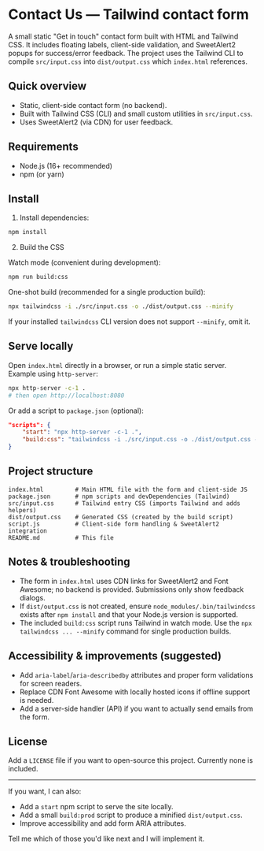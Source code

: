 # Contact Us — Tailwind contact form

A small static "Get in touch" contact form built with HTML and Tailwind CSS. It includes floating labels, client-side validation, and SweetAlert2 popups for success/error feedback. The project uses the Tailwind CLI to compile `src/input.css` into `dist/output.css` which `index.html` references.

## Quick overview

- Static, client-side contact form (no backend).
- Built with Tailwind CSS (CLI) and small custom utilities in `src/input.css`.
- Uses SweetAlert2 (via CDN) for user feedback.

## Requirements

- Node.js (16+ recommended)
- npm (or yarn)

## Install

1. Install dependencies:

```bash
npm install
```

2. Build the CSS

Watch mode (convenient during development):

```bash
npm run build:css
```

One-shot build (recommended for a single production build):

```bash
npx tailwindcss -i ./src/input.css -o ./dist/output.css --minify
```

If your installed `tailwindcss` CLI version does not support `--minify`, omit it.

## Serve locally

Open `index.html` directly in a browser, or run a simple static server. Example using `http-server`:

```bash
npx http-server -c-1 .
# then open http://localhost:8080
```

Or add a script to `package.json` (optional):

```json
"scripts": {
	"start": "npx http-server -c-1 .",
	"build:css": "tailwindcss -i ./src/input.css -o ./dist/output.css --watch"
}
```

## Project structure

```
index.html         # Main HTML file with the form and client-side JS
package.json       # npm scripts and devDependencies (Tailwind)
src/input.css      # Tailwind entry CSS (imports Tailwind and adds helpers)
dist/output.css    # Generated CSS (created by the build script)
script.js          # Client-side form handling & SweetAlert2 integration
README.md          # This file
```

## Notes & troubleshooting

- The form in `index.html` uses CDN links for SweetAlert2 and Font Awesome; no backend is provided. Submissions only show feedback dialogs.
- If `dist/output.css` is not created, ensure `node_modules/.bin/tailwindcss` exists after `npm install` and that your Node.js version is supported.
- The included `build:css` script runs Tailwind in watch mode. Use the `npx tailwindcss ... --minify` command for single production builds.

## Accessibility & improvements (suggested)

- Add `aria-label`/`aria-describedby` attributes and proper form validations for screen readers.
- Replace CDN Font Awesome with locally hosted icons if offline support is needed.
- Add a server-side handler (API) if you want to actually send emails from the form.

## License

Add a `LICENSE` file if you want to open-source this project. Currently none is included.

---

If you want, I can also:

- Add a `start` npm script to serve the site locally.
- Add a small `build:prod` script to produce a minified `dist/output.css`.
- Improve accessibility and add form ARIA attributes.

Tell me which of those you'd like next and I will implement it.